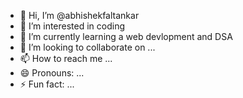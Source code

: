 - 👋 Hi, I’m @abhishekfaltankar
- 👀 I’m interested in coding
- 🌱 I’m currently learning a web devlopment and DSA
- 💞️ I’m looking to collaborate on ...
- 📫 How to reach me ...
- 😄 Pronouns: ...
- ⚡ Fun fact: ...

<!---
abhishekfaltankar/abhishekfaltankar is a ✨ special ✨ repository because its `README.md` (this file) appears on your GitHub profile.
You can click the Preview link to take a look at your changes.
--->
